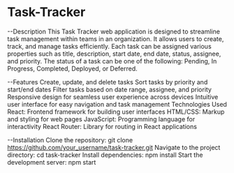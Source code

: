 # Task-Tracker


--Description
This Task Tracker web application is designed to streamline task management within teams in an organization. It allows users to create, track, and manage tasks efficiently. Each task can be assigned various properties such as title, description, start date, end date, status, assignee, and priority. The status of a task can be one of the following: Pending, In Progress, Completed, Deployed, or Deferred.

--Features
Create, update, and delete tasks
Sort tasks by priority and start/end dates
Filter tasks based on date range, assignee, and priority
Responsive design for seamless user experience across devices
Intuitive user interface for easy navigation and task management
Technologies Used
React: Frontend framework for building user interfaces
HTML/CSS: Markup and styling for web pages
JavaScript: Programming language for interactivity
React Router: Library for routing in React applications


--Installation
Clone the repository: git clone https://github.com/your_username/task-tracker.git
Navigate to the project directory: cd task-tracker
Install dependencies: npm install
Start the development server: npm start
